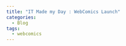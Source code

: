 ```yaml
---
title: "IT Made my Day : WebComics Launch"
categories:
  - Blog
tags:
  - webcomics
---
```

<img src="{{ site.url }}{{ site.baseurl }}/assets/images/ITMadeMyDay_v01_Aug2021.jpg" alt="">
